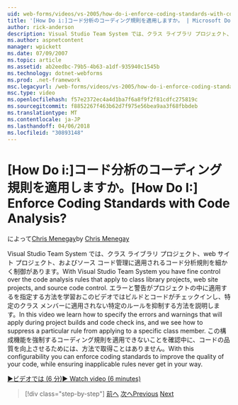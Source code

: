 ```yaml
---
uid: web-forms/videos/vs-2005/how-do-i-enforce-coding-standards-with-code-analysis
title: '[How Do i:]コード分析のコーディング規則を適用しますか。 | Microsoft Docs'
author: rick-anderson
description: Visual Studio Team System では、クラス ライブラリ プロジェクト、web サイト プロジェクト、およびソース コード co に適用されるコード分析規則を細かく制御がある.
ms.author: aspnetcontent
manager: wpickett
ms.date: 07/09/2007
ms.topic: article
ms.assetid: ab2eedbc-79b5-4b63-a1df-935940c1545b
ms.technology: dotnet-webforms
ms.prod: .net-framework
msc.legacyurl: /web-forms/videos/vs-2005/how-do-i-enforce-coding-standards-with-code-analysis
msc.type: video
ms.openlocfilehash: f57e2372ec4a4d1ba7f6a8f9f2f81cdfc275819c
ms.sourcegitcommit: f8852267f463b62d7f975e56bea9aa3f68fbbdeb
ms.translationtype: MT
ms.contentlocale: ja-JP
ms.lasthandoff: 04/06/2018
ms.locfileid: "30893148"
---
```

<a name="how-do-i-enforce-coding-standards-with-code-analysis"></a><span data-ttu-id="bab29-104">[How Do i:]コード分析のコーディング規則を適用しますか。</span><span class="sxs-lookup"><span data-stu-id="bab29-104">[How Do I:] Enforce Coding Standards with Code Analysis?</span></span>
====================
<span data-ttu-id="bab29-105">によって[Chris Menegay](https://twitter.com/CMenegay)</span><span class="sxs-lookup"><span data-stu-id="bab29-105">by [Chris Menegay](https://twitter.com/CMenegay)</span></span>

<span data-ttu-id="bab29-106">Visual Studio Team System では、クラス ライブラリ プロジェクト、web サイト プロジェクト、およびソース コード管理に適用されるコード分析規則を細かく制御があります。</span><span class="sxs-lookup"><span data-stu-id="bab29-106">With Visual Studio Team System you have fine control over the code analysis rules that apply to class library projects, web site projects, and source code control.</span></span> <span data-ttu-id="bab29-107">エラーと警告がプロジェクトの中に適用するを指定する方法を学習おこのビデオではビルドとコードがチェックインし、特定のクラス メンバーに適用されない特定のルールを抑制する方法を説明します。</span><span class="sxs-lookup"><span data-stu-id="bab29-107">In this video we learn how to specify the errors and warnings that will apply during project builds and code check ins, and we see how to suppress a particular rule from applying to a specific class member.</span></span> <span data-ttu-id="bab29-108">この構成機能を強制するコーディング規則を適用できないことを確認中に、コードの品質を向上させるためには、方法で取得ことはありません。</span><span class="sxs-lookup"><span data-stu-id="bab29-108">With this configurability you can enforce coding standards to improve the quality of your code, while ensuring inapplicable rules never get in your way.</span></span>

[<span data-ttu-id="bab29-109">&#9654;ビデオでは (6 分)</span><span class="sxs-lookup"><span data-stu-id="bab29-109">&#9654; Watch video (6 minutes)</span></span>](https://channel9.msdn.com/Blogs/ASP-NET-Site-Videos/how-do-i-enforce-coding-standards-with-code-analysis)

> [!div class="step-by-step"]
> <span data-ttu-id="bab29-110">[前へ](how-do-i-set-up-distributed-load-testing-for-high-volume-tests.md)
> [次へ](how-do-i-use-generic-tests.md)</span><span class="sxs-lookup"><span data-stu-id="bab29-110">[Previous](how-do-i-set-up-distributed-load-testing-for-high-volume-tests.md)
[Next](how-do-i-use-generic-tests.md)</span></span>
